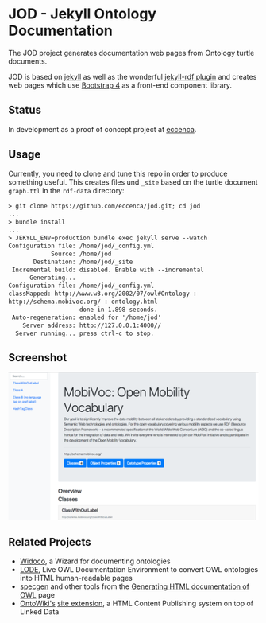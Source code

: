 # JOD - Jekyll Ontology Documentation

The JOD project generates documentation web pages from Ontology turtle documents.

JOD is based on [jekyll](jekyllrb.com) as well as the wonderful [jekyll-rdf plugin](https://github.com/white-gecko/jekyll-rdf) and creates web pages which use [Bootstrap 4](https://getbootstrap.com/) as a front-end component library.

## Status

In development as a proof of concept project at [eccenca](https://www.eccenca.com).

## Usage

Currently, you need to clone and tune this repo in order to produce something useful.
This creates files und `_site` based on the turtle document `graph.ttl` in the `rdf-data` directory:

```
> git clone https://github.com/eccenca/jod.git; cd jod
...
> bundle install
...
> JEKYLL_ENV=production bundle exec jekyll serve --watch
Configuration file: /home/jod/_config.yml
            Source: /home/jod
       Destination: /home/jod/_site
 Incremental build: disabled. Enable with --incremental
      Generating...
Configuration file: /home/jod/_config.yml
classMapped: http://www.w3.org/2002/07/owl#Ontology : http://schema.mobivoc.org/ : ontology.html
                    done in 1.898 seconds.
 Auto-regeneration: enabled for '/home/jod'
    Server address: http://127.0.0.1:4000//
  Server running... press ctrl-c to stop.
```

## Screenshot

![Screenshot](./Screenshot.png "Screenshot")

## Related Projects

- [Widoco](https://github.com/dgarijo/Widoco), a Wizard for documenting ontologies
- [LODE](https://github.com/essepuntato/LODE), Live OWL Documentation Environment to convert OWL ontologies into HTML human-readable pages
- [specgen](https://github.com/zazi/specgen) and other tools from the [Generating HTML documentation of OWL](https://www.w3.org/2011/prov/wiki/Generating_HTML_documentation_of_OWL) page
- [OntoWiki's](http://ontowiki.net/) [site extension](https://github.com/AKSW/site.ontowiki), a HTML Content Publishing system on top of Linked Data

